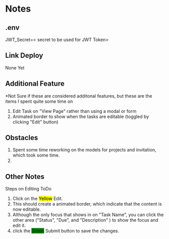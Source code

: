# Notes

## .env
JWT_Secret=< secret to be used for JWT Token>

## Link Deploy
None Yet

## Additional Feature
*Not Sure if these are considered additonal features, but these are the items I spent quite some time on
1. Edit Task on "View Page" rather than using a modal or form
2. Animated border to show when the tasks are editable (toggled by clicking "Edit" button)

## Obstacles
1. Spent some time reworking on the models for projects and invitation, which took some time.
2. 

## Other Notes
Steps on Editing ToDo
1. Click on the <mark>Yellow</mark> Edit.
2. This should create a animated border, which indicate that the content is now editable.
3. Although the only focus that shows in on "Task Name", you can click the other area         ("Status", "Due", and "Description" ) to show the focus and edit it.
4. click the <span style="background-color: green">Green</span> Submit button to save the changes.